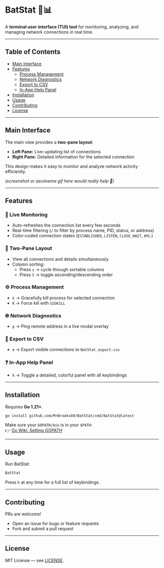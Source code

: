 # BatStat 🦇📊  

A **terminal user interface (TUI) tool** for monitoring, analyzing, and managing network connections in real time.  

---

## Table of Contents  
- [Main Interface](#main-interface)  
- [Features](#features)  
  - [Process Management](#process-management)  
  - [Network Diagnostics](#network-diagnostics)  
  - [Export to CSV](#export-to-csv)  
  - [In-App Help Panel](#in-app-help-panel)  
- [Installation](#installation)  
- [Usage](#usage)  
- [Contributing](#contributing)  
- [License](#license)  

---

## Main Interface  

The main view provides a **two-pane layout**:  

- **Left Pane:** Live-updating list of connections  
- **Right Pane:** Detailed information for the selected connection  

This design makes it easy to monitor and analyze network activity efficiently.  

*(screenshot or asciinema gif here would really help 🚀)*  

---

## Features  

### 🔴 Live Monitoring  
- Auto-refreshes the connection list every few seconds  
- Real-time filtering (`/` to filter by process name, PID, status, or address)  
- Color-coded connection states (`ESTABLISHED`, `LISTEN`, `CLOSE_WAIT`, etc.)  

### 📑 Two-Pane Layout  
- View all connections and details simultaneously  
- Column sorting:  
  - Press `s` → cycle through sortable columns  
  - Press `S` → toggle ascending/descending order  

### ⚙️ Process Management  
- `k` → Gracefully kill process for selected connection  
- `K` → Force kill with `SIGKILL`  

### 🌐 Network Diagnostics  
- `p` → Ping remote address in a live modal overlay  

### 📂 Export to CSV  
- `e` → Export visible connections to `BatStat_export.csv`  

### ❓ In-App Help Panel  
- `h` → Toggle a detailed, colorful panel with all keybindings  

---

## Installation  

Requires **Go 1.21+**.  

```bash
go install github.com/MrBrooks89/BatStat/cmd/BatStat@latest
```  

Make sure your `GOPATH/bin` is in your `$PATH`:  
👉 [Go Wiki: Setting GOPATH](https://go.dev/wiki/SettingGOPATH)  

---

## Usage  

Run BatStat:  
```bash
BatStat
```  

Press `h` at any time for a full list of keybindings.  

---

## Contributing  

PRs are welcome!  
- Open an issue for bugs or feature requests  
- Fork and submit a pull request  

---

## License  

MIT License — see [LICENSE](LICENSE).  
